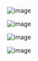 ![image](https://github.com/Programmer0909/hairstyle_recommendator/assets/98093062/d6de8e55-3598-4f3e-8200-fb942238e70a)

![image](https://github.com/Programmer0909/hairstyle_recommendator/assets/98093062/8f96880f-0e58-46b4-bafa-7500830a18fe)

![image](https://github.com/Programmer0909/hairstyle_recommendator/assets/98093062/dd4da133-f507-4969-a709-3496ce403492)

![image](https://github.com/Programmer0909/hairstyle_recommendator/assets/98093062/c4d59ede-1a84-4916-8f61-92e3733fd314)



